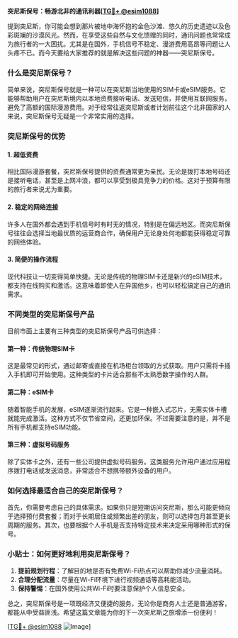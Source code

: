 **突尼斯保号：畅游北非的通讯利器[[TG💪+ @esim1088](https://t.me/s/esim1088)]**

提到突尼斯，你可能会想到那片被地中海怀抱的金色沙滩、悠久的历史遗迹以及色彩斑斓的沙漠风光。然而，在享受这些自然与文化馈赠的同时，通讯问题也常常成为旅行者的一大困扰。尤其是在国外，手机信号不稳定、漫游费用高昂等问题让人头疼不已。而今天要给大家推荐的就是解决这些问题的神器——突尼斯保号。

### 什么是突尼斯保号？

简单来说，突尼斯保号就是一种可以在突尼斯当地使用的SIM卡或eSIM服务。它能够帮助用户在突尼斯境内以本地资费接听电话、发送短信，并使用互联网服务，避免了高额的国际漫游费用。对于经常往返突尼斯或者计划前往这个北非国家的人来说，突尼斯保号无疑是一个非常实用的选择。

### 突尼斯保号的优势

#### 1. 超低资费
相比国际漫游套餐，突尼斯保号提供的资费通常更为亲民。无论是拨打本地号码还是接听电话，甚至是上网冲浪，都可以享受到极具竞争力的价格。这对于预算有限的旅行者来说尤为重要。

#### 2. 稳定的网络连接
许多人在国外都会遇到手机信号时有时无的情况，特别是在偏远地区。而突尼斯保号往往会选择当地最优质的运营商合作，确保用户无论身处何地都能获得稳定可靠的网络体验。

#### 3. 简便的操作流程
现代科技让一切变得简单快捷。无论是传统的物理SIM卡还是新兴的eSIM技术，都支持在线购买和激活。这意味着即使人在异国他乡，也可以轻松搞定自己的通讯需求。

### 不同类型的突尼斯保号产品

目前市面上主要有三种类型的突尼斯保号产品可供选择：

#### 第一种：传统物理SIM卡
这是最常见的形式，通过邮寄或直接在机场柜台领取的方式获取。用户只需将卡插入手机即可开始使用。这种类型的卡片适合那些不太熟悉数字操作的人群。

#### 第二种：eSIM卡
随着智能手机的发展，eSIM逐渐流行起来。它是一种嵌入式芯片，无需实体卡槽就能完成激活。这种方式不仅节省空间，还更加环保。不过需要注意的是，并不是所有手机都支持eSIM功能。

#### 第三种：虚拟号码服务
除了实体卡之外，还有一些公司提供虚拟号码服务。这类服务允许用户通过应用程序拨打电话或发送消息，非常适合不想携带额外设备的用户。

### 如何选择最适合自己的突尼斯保号？

首先，你需要考虑自己的具体需求。如果你只是短期访问突尼斯，那么可能更倾向于选择预付费套餐；而对于长期居住或频繁出差的朋友，则可以选择包月甚至更长周期的服务。其次，也要根据个人手机是否支持特定技术来决定采用哪种形式的保号。

### 小贴士：如何更好地利用突尼斯保号？

1. **提前规划行程**：了解目的地是否有免费Wi-Fi热点可以帮助你减少流量消耗。
2. **合理分配流量**：尽量在Wi-Fi环境下进行视频通话等高耗能活动。
3. **保持警惕**：在国外使用公共Wi-Fi时要注意保护个人信息安全。

总之，突尼斯保号是一项既经济又便捷的服务，无论你是商务人士还是普通游客，都能从中受益匪浅。希望这篇文章能为你的下一次突尼斯之旅增添一份便利！

[[TG💪+ @esim1088](https://t.me/s/esim1088) ![Image](https://i.postimg.cc/4NQfJmqS/Snipaste-2025-05-13-00-14-12.png)]